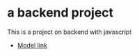 # a backend project

This is a project on backend with javascript

- [Model link](https://app.eraser.io/workspace/YtPqZ1VogxGy1jzIDkzj)